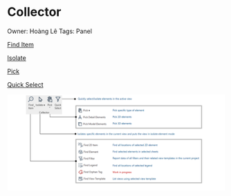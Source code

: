 # Collector

Owner: Hoàng Lê
Tags: Panel

[Find Item](Collector%20920b921cd744430980fc0a37c0a7f375/Find%20Item%20ce07cc89cee148499dc90000463cef60.md)

[Isolate](Collector%20920b921cd744430980fc0a37c0a7f375/Isolate%20128032bcd2aa4290a4ad597a03454aca.md)

[Pick](Collector%20920b921cd744430980fc0a37c0a7f375/Pick%201bfef836ebe64cbd98f3a9309672a993.md)

[Quick Select](Collector%20920b921cd744430980fc0a37c0a7f375/Quick%20Select%206f055710b1af40d7a8b87b37dc0cc939.md)

![Untitled](Collector%20920b921cd744430980fc0a37c0a7f375/Untitled.png)